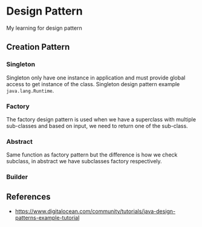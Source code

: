 # Design Pattern
My learning for design pattern

## Creation Pattern

### Singleton
Singleton only have one instance in application and must provide global access to get instance of the class. Singleton design pattern example <code>java.lang.Runtime</code>.

### Factory
The factory design pattern is used when we have a superclass with multiple sub-classes and based on input, we need to return one of the sub-class.

### Abstract
Same function as factory pattern but the difference is how we check subclass, in abstract we have subclasses factory respectively.

### Builder

## References
- https://www.digitalocean.com/community/tutorials/java-design-patterns-example-tutorial
